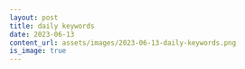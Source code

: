 ```yaml
---
layout: post
title: daily keywords
date: 2023-06-13
content_url: assets/images/2023-06-13-daily-keywords.png
is_image: true
---
```

